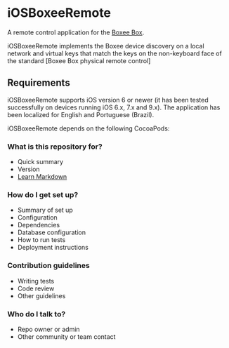 # iOSBoxeeRemote #

A remote control application for the [Boxee Box](https://en.wikipedia.org/wiki/Boxee_Box). 

iOSBoxeeRemote implements the Boxee device discovery on a local network and virtual keys that match the keys on the non-keyboard face of the standard [Boxee Box physical remote control]


## Requirements ##

iOSBoxeeRemote supports iOS version 6 or newer (it has been tested successfully on devices running iOS 6.x, 7.x and 9.x). The application has been localized for English and Portuguese (Brazil).

iOSBoxeeRemote depends on the following CocoaPods:



### What is this repository for? ###

* Quick summary
* Version
* [Learn Markdown](https://bitbucket.org/tutorials/markdowndemo)

### How do I get set up? ###

* Summary of set up
* Configuration
* Dependencies
* Database configuration
* How to run tests
* Deployment instructions

### Contribution guidelines ###

* Writing tests
* Code review
* Other guidelines

### Who do I talk to? ###

* Repo owner or admin
* Other community or team contact